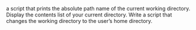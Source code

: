 a script that prints the absolute path name of the current working directory.
Display the contents list of your current directory.
Write a script that changes the working directory to the user’s home directory.

